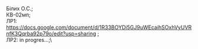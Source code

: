 Білих О.С.;\
КВ-02мп;\
ЛР1: https://docs.google.com/document/d/1R33BOYDi5GJ9uWEcaihSOxhVyUVRnfK3Qqrba92p79o/edit?usp=sharing ;\
ЛР2: in progres...;\